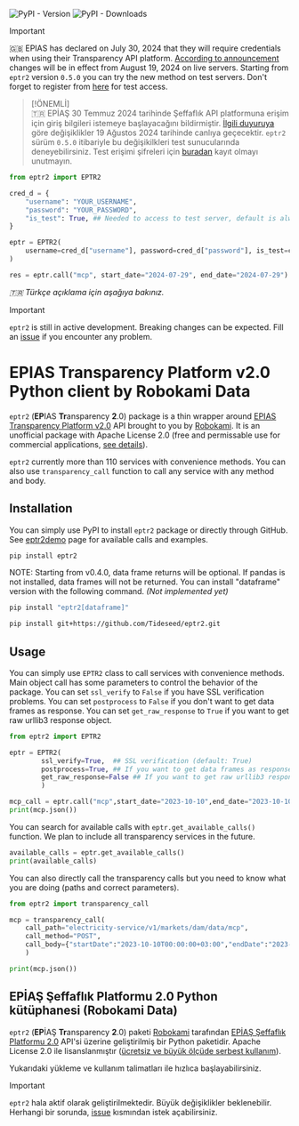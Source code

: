 ![PyPI - Version](https://img.shields.io/pypi/v/eptr2) ![PyPI - Downloads](https://img.shields.io/pypi/dm/eptr2) 

> [!IMPORTANT]  
> 🇬🇧 EPIAS has declared on July 30, 2024 that they will require credentials when using their Transparency API platform. [According to announcement](https://seffaflik.epias.com.tr/announcements/announcements) changes will be in effect from August 19, 2024 on live servers. Starting from `eptr2` version `0.5.0` you can try the new method on test servers. Don't forget to register from [here](https://giris-prp.epias.com.tr/cas/login) for test access.

> [!ÖNEMLİ]  
> 🇹🇷 EPİAŞ 30 Temmuz 2024 tarihinde Şeffaflık API platformuna erişim için giriş bilgileri istemeye başlayacağını bildirmiştir. [İlgili duyuruya](https://seffaflik.epias.com.tr/announcements/announcements) göre değişiklikler 19 Ağustos 2024 tarihinde canlıya geçecektir. `eptr2` sürüm `0.5.0` itibariyle bu değişikilkleri test sunucularında deneyebilirsiniz. Test erişimi şifreleri için [buradan](https://giris-prp.epias.com.tr/cas/login) kayıt olmayı unutmayın.

```python
from eptr2 import EPTR2

cred_d = {
    "username": "YOUR_USERNAME",
    "password": "YOUR_PASSWORD",
    "is_test": True, ## Needed to access to test server, default is always False
}

eptr = EPTR2(
    username=cred_d["username"], password=cred_d["password"], is_test=cred_d["is_test"]
)

res = eptr.call("mcp", start_date="2024-07-29", end_date="2024-07-29")
```


_🇹🇷 Türkçe açıklama için aşağıya bakınız._

> [!IMPORTANT]  
> `eptr2` is still in active development. Breaking changes can be expected. Fill an [issue](https://github.com/tideseed/eptr2/issues) if you encounter any problem.

# EPIAS Transparency Platform v2.0 Python client by Robokami Data

`eptr2` (**EP**IAS **Tr**ansparency **2**.0) package is a thin wrapper around [EPIAS Transparency Platform v2.0](https://seffaflik.epias.com.tr/home) API brought to you by [Robokami](https://robokami.com). It is an unofficial package with Apache License 2.0 (free and permissable use for commercial applications, [see details](https://www.tldrlegal.com/license/apache-license-2-0-apache-2-0)).


`eptr2` currently more than 110 services with convenience methods. You can also use `transparency_call` function to call any service with any method and body.

## Installation

You can simply use PyPI to install `eptr2` package or directly through GitHub. See [eptr2demo](https://eptr2demo.streamlit.app) page for available calls and examples.

```bash
pip install eptr2
```

NOTE: Starting from v0.4.0, data frame returns will be optional. If pandas is not installed, data frames will not be returned. You can install "dataframe" version with the following command. _(Not implemented yet)_

```bash
pip install "eptr2[dataframe]"
```

```bash
pip install git+https://github.com/Tideseed/eptr2.git
```

## Usage

You can simply use `EPTR2` class to call services with convenience methods. Main object call has some parameters to control the behavior of the package. You can set `ssl_verify` to `False` if you have SSL verification problems. You can set `postprocess` to `False` if you don't want to get data frames as response. You can set `get_raw_response` to `True` if you want to get raw urllib3 response object.

```python
from eptr2 import EPTR2

eptr = EPTR2(
        ssl_verify=True,  ## SSL verification (default: True)
        postprocess=True, ## If you want to get data frames as response (default: True) install pandas
        get_raw_response=False ## If you want to get raw urllib3 response object (default: False)
        )

mcp_call = eptr.call("mcp",start_date="2023-10-10",end_date="2023-10-10")
print(mcp.json())
```

You can search for available calls with `eptr.get_available_calls()` function. We plan to include all transparency services in the future.

```python
available_calls = eptr.get_available_calls()
print(available_calls)
```

You can also directly call the transparency calls but you need to know what you are doing (paths and correct parameters).

```python
from eptr2 import transparency_call

mcp = transparency_call(
    call_path="electricity-service/v1/markets/dam/data/mcp",
    call_method="POST",
    call_body={"startDate":"2023-10-10T00:00:00+03:00","endDate":"2023-10-10T00:00:00+03:00"}
    )

print(mcp.json())
```


## EPİAŞ Şeffaflık Platformu 2.0 Python kütüphanesi (Robokami Data)

`eptr2` (**EP**İAŞ **Tr**ansparency **2**.0) paketi [Robokami](https://robokami.com) tarafından [EPİAŞ Şeffaflık Platformu 2.0](https://seffaflik.epias.com.tr/home) API'si üzerine geliştirilmiş bir Python paketidir. Apache License 2.0 ile lisanslanmıştır ([ücretsiz ve büyük ölçüde serbest kullanım](https://www.tldrlegal.com/license/apache-license-2-0-apache-2-0)).

Yukarıdaki yükleme ve kullanım talimatları ile hızlıca başlayabilirsiniz.

> [!IMPORTANT]  
> `eptr2` hala aktif olarak geliştirilmektedir. Büyük değişiklikler beklenebilir. Herhangi bir sorunda, [issue](https://github.com/tideseed/eptr2) kısmından istek açabilirsiniz.
